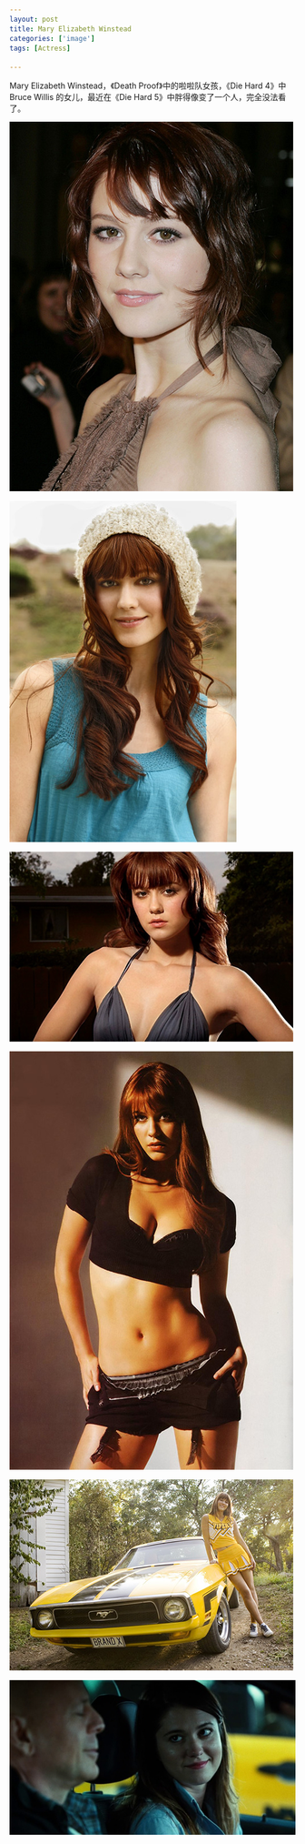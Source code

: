 ```yaml
---
layout: post
title: Mary Elizabeth Winstead
categories: ['image']
tags: [Actress]

---
```


Mary Elizabeth Winstead，《Death Proof》中的啦啦队女孩，《Die Hard 4》中 Bruce Willis 的女儿，最近在《Die Hard 5》中胖得像变了一个人，完全没法看了。

![image](/assets/images/mary-elizabeth-winstead-01.jpg)

<!--more-->

![image](/assets/images/mary-elizabeth-winstead-02.jpg)

![image](/assets/images/mary-elizabeth-winstead-03.jpg)

![image](/assets/images/mary-elizabeth-winstead-04.jpg)

![image](/assets/images/mary-elizabeth-winstead-05.jpg)

![image](/assets/images/mary-elizabeth-winstead-06.jpg)